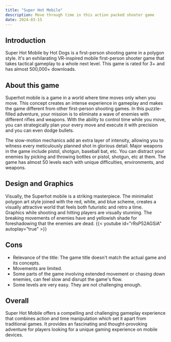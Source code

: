 ```yaml
---
title: "Super Hot Mobile"
description: Move through time in this action packed shooter game
date: 2024-03-15
---
```

## Introduction

 Super Hot Mobile by Hot Dogs is a first-person shooting game in a polygon style. It's an exhilarating VR-inspired mobile first-person shooter game that takes tactical gameplay to a whole next level. This game is rated for 3+ and has almost 500,000+ downloads.

## About this game


Superhot mobile is a game in a world where time moves only when you move. This concept creates an intense experience in gameplay and makes the game different from other first-person shooting games. In this puzzle-filled adventure, your mission is to eliminate a wave of enemies with different rifles and weapons. With the ability to control time while you move, you can strategically plan your every move and execute it with precision and you can even dodge bullets.

The slow-motion mechanics add an extra layer of intensity, allowing you to witness every meticulously planned shot in glorious detail. Major weapons in the game include pistol, shotgun, baseball bat, etc. You can distract your enemies by picking and throwing bottles or pistol, shotgun, etc at them. The game has almost 50 levels each with unique difficulties, environments, and weapons.

## Design and Graphics

Visually, the Superhot mobile is a striking masterpiece. The minimalist polygon art style joined with the red, white, and blue scheme, creates a visually attractive world that feels both futuristic and retro a time.    
Graphics while shooting and hitting players are visually stunning. The breaking movements of enemies have and yellowish shade for foreshadowing that the enemies are dead.
{{< youtube id="rRsP52AGSiA" autoplay="true" >}}

## Cons

-  Relevance of the title: The game title doesn't match the actual game and its concepts.
-  Movements are limited.
-  Some parts of the game involving extended movement or chasing down enemies, can feel slow and disrupt the game's flow.
-  Some levels are very easy. They are not challenging enough.

## Overall

Super Hot Mobile offers a compelling and challenging gameplay experience that combines action and time manipulation which set it apart from traditional games. It provides an fascinating and thought-provoking adventure for players looking for a unique gaming experience on mobile devices.
